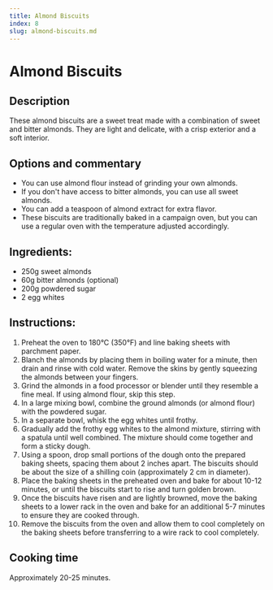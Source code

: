 ```yaml
---
title: Almond Biscuits
index: 8
slug: almond-biscuits.md
---
```


# Almond Biscuits

## Description
These almond biscuits are a sweet treat made with a combination of sweet and bitter almonds. They are light and delicate, with a crisp exterior and a soft interior.

## Options and commentary
- You can use almond flour instead of grinding your own almonds.
- If you don't have access to bitter almonds, you can use all sweet almonds.
- You can add a teaspoon of almond extract for extra flavor.
- These biscuits are traditionally baked in a campaign oven, but you can use a regular oven with the temperature adjusted accordingly.

## Ingredients:
- 250g sweet almonds
- 60g bitter almonds (optional)
- 200g powdered sugar
- 2 egg whites

## Instructions:
1. Preheat the oven to 180°C (350°F) and line baking sheets with parchment paper.
2. Blanch the almonds by placing them in boiling water for a minute, then drain and rinse with cold water. Remove the skins by gently squeezing the almonds between your fingers.
3. Grind the almonds in a food processor or blender until they resemble a fine meal. If using almond flour, skip this step.
4. In a large mixing bowl, combine the ground almonds (or almond flour) with the powdered sugar.
5. In a separate bowl, whisk the egg whites until frothy.
6. Gradually add the frothy egg whites to the almond mixture, stirring with a spatula until well combined. The mixture should come together and form a sticky dough.
7. Using a spoon, drop small portions of the dough onto the prepared baking sheets, spacing them about 2 inches apart. The biscuits should be about the size of a shilling coin (approximately 2 cm in diameter).
8. Place the baking sheets in the preheated oven and bake for about 10-12 minutes, or until the biscuits start to rise and turn golden brown.
9. Once the biscuits have risen and are lightly browned, move the baking sheets to a lower rack in the oven and bake for an additional 5-7 minutes to ensure they are cooked through.
10. Remove the biscuits from the oven and allow them to cool completely on the baking sheets before transferring to a wire rack to cool completely.

## Cooking time
Approximately 20-25 minutes.